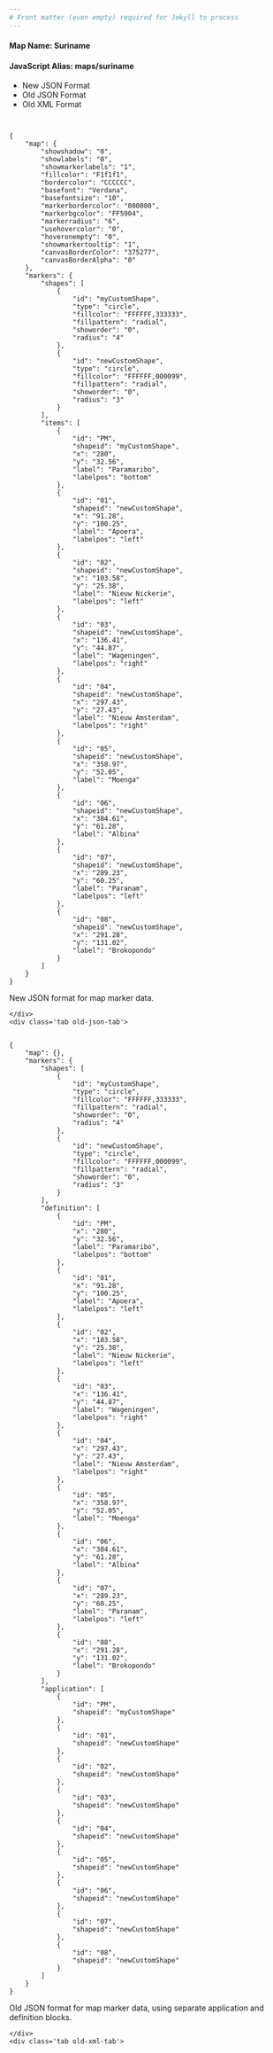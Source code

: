 ```yaml
---
# Front matter (even empty) required for Jekyll to process
---
```


#### Map Name: Suriname

#### JavaScript Alias: maps/suriname


<div class="code-wrapper">
<ul class='code-tabs'>
    <li class='active'>
        <a data-toggle='new-json'>New JSON Format</a>
    </li>
    <li>
        <a data-toggle='old-json'>Old JSON Format</a>
    </li>
    <li>
        <a data-toggle='old-xml'>Old XML Format</a>
    </li>
</ul>
<div class='tab-content'>
    <pre class='plain-code'></pre>
    <div class='tab new-json-tab active'>
<pre><code class="language-javascript">
{
    "map": {
        "showshadow": "0",
        "showlabels": "0",
        "showmarkerlabels": "1",
        "fillcolor": "F1f1f1",
        "bordercolor": "CCCCCC",
        "basefont": "Verdana",
        "basefontsize": "10",
        "markerbordercolor": "000000",
        "markerbgcolor": "FF5904",
        "markerradius": "6",
        "usehovercolor": "0",
        "hoveronempty": "0",
        "showmarkertooltip": "1",
        "canvasBorderColor": "375277",
        "canvasBorderAlpha": "0"
    },
    "markers": {
        "shapes": [
            {
                "id": "myCustomShape",
                "type": "circle",
                "fillcolor": "FFFFFF,333333",
                "fillpattern": "radial",
                "showorder": "0",
                "radius": "4"
            },
            {
                "id": "newCustomShape",
                "type": "circle",
                "fillcolor": "FFFFFF,000099",
                "fillpattern": "radial",
                "showorder": "0",
                "radius": "3"
            }
        ],
        "items": [
            {
                "id": "PM",
                "shapeid": "myCustomShape",
                "x": "280",
                "y": "32.56",
                "label": "Paramaribo",
                "labelpos": "bottom"
            },
            {
                "id": "01",
                "shapeid": "newCustomShape",
                "x": "91.28",
                "y": "100.25",
                "label": "Apoera",
                "labelpos": "left"
            },
            {
                "id": "02",
                "shapeid": "newCustomShape",
                "x": "103.58",
                "y": "25.38",
                "label": "Nieuw Nickerie",
                "labelpos": "left"
            },
            {
                "id": "03",
                "shapeid": "newCustomShape",
                "x": "136.41",
                "y": "44.87",
                "label": "Wageningen",
                "labelpos": "right"
            },
            {
                "id": "04",
                "shapeid": "newCustomShape",
                "x": "297.43",
                "y": "27.43",
                "label": "Nieuw Amsterdam",
                "labelpos": "right"
            },
            {
                "id": "05",
                "shapeid": "newCustomShape",
                "x": "358.97",
                "y": "52.05",
                "label": "Moenga"
            },
            {
                "id": "06",
                "shapeid": "newCustomShape",
                "x": "384.61",
                "y": "61.28",
                "label": "Albina"
            },
            {
                "id": "07",
                "shapeid": "newCustomShape",
                "x": "289.23",
                "y": "60.25",
                "label": "Paranam",
                "labelpos": "left"
            },
            {
                "id": "08",
                "shapeid": "newCustomShape",
                "x": "291.28",
                "y": "131.02",
                "label": "Brokopondo"
            }
        ]
    }
}
</code></pre>


<p class='text-success'>New JSON format for map marker data.</p>

    </div>
    <div class='tab old-json-tab'>
<pre><code class="language-javascript">
{
    "map": {},
    "markers": {
        "shapes": [
            {
                "id": "myCustomShape",
                "type": "circle",
                "fillcolor": "FFFFFF,333333",
                "fillpattern": "radial",
                "showorder": "0",
                "radius": "4"
            },
            {
                "id": "newCustomShape",
                "type": "circle",
                "fillcolor": "FFFFFF,000099",
                "fillpattern": "radial",
                "showorder": "0",
                "radius": "3"
            }
        ],
        "definition": [
            {
                "id": "PM",
                "x": "280",
                "y": "32.56",
                "label": "Paramaribo",
                "labelpos": "bottom"
            },
            {
                "id": "01",
                "x": "91.28",
                "y": "100.25",
                "label": "Apoera",
                "labelpos": "left"
            },
            {
                "id": "02",
                "x": "103.58",
                "y": "25.38",
                "label": "Nieuw Nickerie",
                "labelpos": "left"
            },
            {
                "id": "03",
                "x": "136.41",
                "y": "44.87",
                "label": "Wageningen",
                "labelpos": "right"
            },
            {
                "id": "04",
                "x": "297.43",
                "y": "27.43",
                "label": "Nieuw Amsterdam",
                "labelpos": "right"
            },
            {
                "id": "05",
                "x": "358.97",
                "y": "52.05",
                "label": "Moenga"
            },
            {
                "id": "06",
                "x": "384.61",
                "y": "61.28",
                "label": "Albina"
            },
            {
                "id": "07",
                "x": "289.23",
                "y": "60.25",
                "label": "Paranam",
                "labelpos": "left"
            },
            {
                "id": "08",
                "x": "291.28",
                "y": "131.02",
                "label": "Brokopondo"
            }
        ],
        "application": [
            {
                "id": "PM",
                "shapeid": "myCustomShape"
            },
            {
                "id": "01",
                "shapeid": "newCustomShape"
            },
            {
                "id": "02",
                "shapeid": "newCustomShape"
            },
            {
                "id": "03",
                "shapeid": "newCustomShape"
            },
            {
                "id": "04",
                "shapeid": "newCustomShape"
            },
            {
                "id": "05",
                "shapeid": "newCustomShape"
            },
            {
                "id": "06",
                "shapeid": "newCustomShape"
            },
            {
                "id": "07",
                "shapeid": "newCustomShape"
            },
            {
                "id": "08",
                "shapeid": "newCustomShape"
            }
        ]
    }
}
</code></pre>


<p class='text-success'>Old JSON format for map marker data, using separate application and definition blocks.</p>

    </div>
    <div class='tab old-xml-tab'>
<pre><code class="language-html">
<map>
	<markers>
	   <shapes>
	       <shape id='myCustomShape' type='circle' fillColor='FFFFFF,333333' fillPattern='radial' showorder='0' radius='4'/>
		    <shape id='newCustomShape' type='circle' fillColor='FFFFFF,000099' fillPattern='radial' showorder='0' radius='3'/>
		</shapes>
		<definition>
			<marker id='PM' x='280' y='32.56' label='Paramaribo' labelPos='bottom'  />
			<marker id='01' x='91.28' y='100.25' label='Apoera' labelPos='left'  />
			<marker id='02' x='103.58' y='25.38' label='Nieuw Nickerie' labelPos='left'  />
			<marker id='03' x='136.41' y='44.87' label='Wageningen' labelPos='right'  />
			<marker id='04' x='297.43' y='27.43' label='Nieuw Amsterdam' labelPos='right'  />
			<marker id='05' x='358.97' y='52.05' label='Moenga'  />
			<marker id='06' x='384.61' y='61.28' label='Albina'  />
			<marker id='07' x='289.23' y='60.25' label='Paranam' labelPos='left'  />
			<marker id='08' x='291.28' y='131.02' label='Brokopondo'  />

		</definition>
		<application>
			<marker id='PM' shapeId='myCustomShape'  />
			<marker id='01' shapeId='newCustomShape'  />
			<marker id='02' shapeId='newCustomShape'  />
			<marker id='03' shapeId='newCustomShape'  />
			<marker id='04' shapeId='newCustomShape'  />
			<marker id='05' shapeId='newCustomShape'  />
			<marker id='06' shapeId='newCustomShape'  />
			<marker id='07' shapeId='newCustomShape'  />
			<marker id='08' shapeId='newCustomShape'  />

		</application>
	</markers>
</map>
</code></pre>

<p class='text-success'>Old XML format for map marker data, using separate application and definition blocks.</p>

</div>
</div>
</div>

